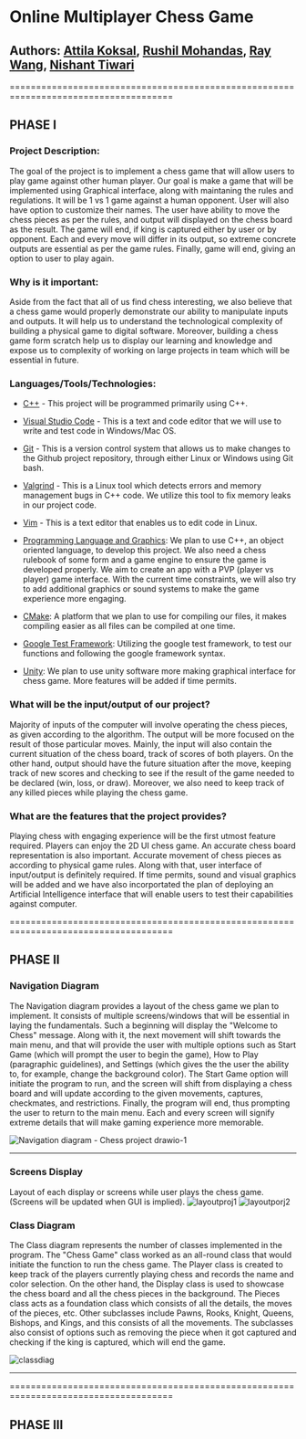 # Online Multiplayer Chess Game


## Authors: [Attila Koksal](https://github.com/attilakoksal), [Rushil Mohandas](https://github.com/RushilM), [Ray Wang](https://github.com/swang433), [Nishant Tiwari](https://github.com/NishantTiwari00786)

=====================================================================================

## PHASE I

### Project Description: 
The goal of the project is to implement a chess game that will allow users to play game against other human player. Our goal is make a game that will be implemented using Graphical interface, along with maintaning the rules and regulations. It will be 1 vs 1 game against a human opponent. User will also have option to customize their names. The user have ability to move the chess pieces as per the rules, and output will displayed on the chess board as the result.  The game will end, if king is captured either by user or by opponent. Each and every move will differ in its output, so extreme concrete outputs are essential as per the game rules. Finally, game will end, giving an option to user to play again. 

### Why is it important:

Aside from the fact that all of us find chess interesting, we also believe that a chess game would properly demonstrate our ability to manipulate inputs and outputs. It will help us to understand the technological complexity of building a physical game to digital software. Moreover, building a chess game form scratch help us to display our learning and knowledge and expose us to complexity of working on large projects in team which will be essential in future. 


### Languages/Tools/Technologies:

* [C++](https://en.wikipedia.org/wiki/C%2B%2B) - This project will be programmed primarily using C++. 

* [Visual Studio Code](https://en.wikipedia.org/wiki/Visual_Studio_Code) - This is a text and code editor that we will use to write and test code in Windows/Mac OS.

* [Git](https://en.wikipedia.org/wiki/Git) - This is a version control system that allows us to make changes to the Github project repository, through either Linux or Windows using Git bash.

* [Valgrind](https://en.wikipedia.org/wiki/Valgrind) - This is a Linux tool which detects errors and memory management bugs in C++ code. We utilize this tool to fix memory leaks in our project code.

* [Vim](https://en.wikipedia.org/wiki/Vim_(text_editor)) - This is a text editor that enables us to edit code in Linux.

* [Programming Language and Graphics](https://en.wikipedia.org/wiki/Programming_language): We plan to use C++, an object oriented language, to develop this project. We also need a chess rulebook of some form and a game engine to ensure the game is developed properly. We aim to create an app with a PVP (player vs player) game   interface. With the current time constraints, we will also try to add additional graphics or sound systems to make the game experience more engaging. 

* [CMake](https://cmake.org/): A platform that we plan to use for compiling our files, it makes compiling easier as all files can be compiled at one time. 

* [Google Test Framework](https://github.com/google/googletest): Utilizing the google test framework, to test our functions and following the google framework syntax. 

* [Unity](https://unity.com/): We plan to use unity software more making graphical interface for chess game. More features will be added if time permits. 


### What will be the input/output of our project?

Majority of inputs of the computer will involve operating the chess pieces, as given according to the algorithm. The output will be more focused on the result of those particular moves. Mainly, the input will also contain the current situation of the chess board, track of scores of both players. On the other hand, output should have the future situation after the move, keeping track of new scores and checking to see if the result of the game needed to be declared (win, loss, or draw).  Moreover, we also need to keep track of any killed pieces while playing the chess game. 


### What are the features that the project provides?

Playing chess with engaging experience will be the first utmost feature required. Players can enjoy the 2D UI chess game. An accurate chess board representation is also important. Accurate movement of chess pieces as according to physical game rules. Along with that, user interface of input/output is definitely required. If time permits, sound and visual graphics will be added and we have also incorportated the plan of deploying an Artificial Intelligence interface that will enable users to test their capabilities against computer. 

=====================================================================================

## PHASE II

### Navigation Diagram 
The Navigation diagram provides a layout of the chess game we plan to implement. It consists of multiple screens/windows that will be essential in laying the fundamentals. Such a beginning will display the "Welcome to Chess" message. Along with it, the next movement will shift towards the main menu, and that will provide the user with multiple options such as Start Game (which will prompt the user to begin the game), How to Play (paragraphic guidelines), and Settings (which gives the the user the ability to, for example, change the background color). The Start Game option will initiate the program to run, and the screen will shift from displaying a chess board and will update according to the given movements, captures, checkmates, and restrictions. Finally, the program will end, thus prompting the user to return to the main menu. Each and every screen will signify extreme details that will make gaming experience more memorable. 

![Navigation diagram - Chess project drawio-1](https://user-images.githubusercontent.com/129913303/237000256-ffd5b38c-e532-41e7-9e06-c4d78be98667.png)

-----------------------------------------------------------------------------------------------------------------------------------------------------------------------

### Screens Display
Layout of each display or screens while user plays the chess game. (Screens will be updated when GUI is implied). 
![layoutproj1](https://github.com/cs100/final-project-rmoha023-ntiwa006-akoks002-swang433-1/assets/129913303/4957ff56-69d9-4e86-950f-209809bf9905)
![layoutporj2](https://github.com/cs100/final-project-rmoha023-ntiwa006-akoks002-swang433-1/assets/129913303/ef1fe7a5-cb31-408e-a652-3575b17f5384)


### Class Diagram 
The Class diagram represents the number of classes implemented in the program. The "Chess Game" class worked as an all-round class that would initiate the function to run the chess game. The Player class is created to keep track of the players currently playing chess and records the name and color selection. On the other hand, the Display class is used to showcase the chess board and all the chess pieces in the background. The Pieces class acts as a foundation class which consists of all the details, the moves of the pieces, etc. Other subclasses include Pawns, Rooks, Knight, Queens, Bishops, and Kings, and this consists of all the movements. The subclasses also consist of options such as removing the piece when it got captured and checking if the king is captured, which will end the game. 

![classdiag](![image](https://github.com/cs100/final-project-rmoha023-ntiwa006-akoks002-swang433-1/assets/86499369/1f3d6364-77f7-4593-9bf9-f0485bea5645)
)

-----------------------------------------------------------------------------------------------------------------------------------------------------------------------

=====================================================================================

## PHASE III 

